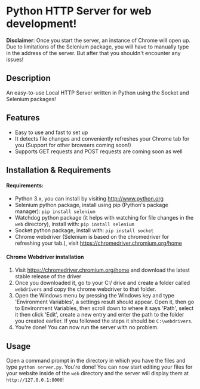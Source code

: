 # Python HTTP Server for web development!

**Disclaimer**:
Once you start the server, an instance of Chrome will open up. Due to limitations of the Selenium package, you will have to manually type in the address of the server. But after that you shouldn't encounter any issues!

## Description
An easy-to-use Local HTTP Server written in Python using the Socket and Selenium packages!

## Features
* Easy to use and fast to set up
* It detects file changes and conveniently refreshes your Chrome tab for you (Support for other browsers coming soon!)
* Supports GET requests and POST requests are coming soon as well

## Installation & Requirements
#### Requirements:
* Python 3.x, you can install by visiting http://www.python.org
* Selenium python package, install using pip (Python's package manager): `pip install selenium`
* Watchdog python package (it helps with watching for file changes in the `web` directory), install with: `pip install selenium` 
* Socket python package, install with: `pip install socket`
* Chrome webdriver (Selenium is based on the chromedriver for refreshing your tab.), visit https://chromedriver.chromium.org/home


#### Chrome Webdriver installation
1. Visit https://chromedriver.chromium.org/home and download the latest stable release of the driver
2. Once you downloaded it, go to your C:/ drive and create a folder called `webdrivers` and copy the chrome webdriver to that folder.
3. Open the Windows menu by pressing the Windows key and type 'Environment Variables', a settings result should appear. Open it, then go to Environment Variables, then scroll down to where it says 'Path', select it then click 'Edit', create a new entry and enter the path to the folder you created earlier. If you followed the steps it should be `C:\webdrivers`.
4. You're done! You can now run the server with no problem.

## Usage
Open a command prompt in the directory in which you have the files and type `python server.py`. You're done! You can now start editing your files for your website inside of the `web` directory and the server will display them at `http://127.0.0.1:8000`!